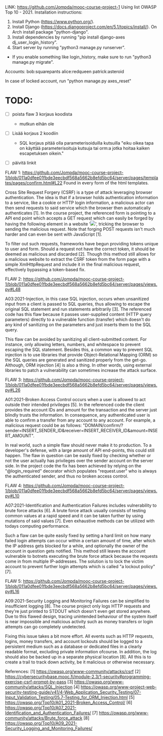 LINK: https://github.com/Jompda/mooc-course-project-1
Using list OWASP Top 10 - 2021.
Installation instructions:
1. Install Python (https://www.python.org/).
2. Install Django (https://docs.djangoproject.com/en/5.1/topics/install/). On Arch install package "python-django".
3. Install dependencies by running "pip install django-axes dj_user_login_history".
5. Start server by running "python3 manage.py runserver".

- If you enable something like login_history, make sure to run "python3 manage.py migrate".

Accounts:
bob:squarepants
alice:redqueen
patrick:asteroid

In case of locked account, run "python manage.py axes_reset"


# TODO:
- [ ] poista flaw 3 korjaus koodista
  - mutkun eihän ole
- [ ] Lisää korjaus 2 koodiin
  - SQL korjaus pitää olla parameterisoiduilla kutsuilla
  "eiku oikea tapa on käyttää parameterisoituja kutsuja tai orm:a jotka hoitaa kaiken escapetuksen oikein."
- [ ] päivitä linkit


FLAW 1:
https://github.com/Jompda/mooc-course-project-1/blob/011a0dfee01fbde3eecbdf568a5662b8efd5bc64/server/pages/templates/pages/confirm.html#L22
Found in every form of the html templates.

Cross Site Request Forgery (CSRF) is a type of attack leveraging browser authentication. The idea is that if a browser holds authentication information to a service, like a cookie or HTTP login information, a malicious actor can then send requests to said service which the browser then automatically authenticates [1]. In the course project, the referenced form is pointing to a API end point which accepts a GET request which can easily be forged by having the following element in a website '<img src="DOMAIN/confirm/?sender=INSERT_SENDER_ID&receiver=INSERT_RECEIVER_ID&amount=INSERT_AMOUNT" />', tricking the browser to sending the malicious request. Note that forging POST requests isn't much harder and can even be sent with JavaScript [1].

To filter out such requests, frameworks have begun providing tokens unique to user and form. Should a request not have the correct token, it should be deemed as malicious and discarded [2]. Though this method still allows for a malicious website to extract the CSRF token from the form page with a simple XmlHttpRequest and include it in the final malicious request, effectively bypassing a token-based fix.


FLAW 2:
https://github.com/Jompda/mooc-course-project-1/blob/011a0dfee01fbde3eecbdf568a5662b8efd5bc64/server/pages/views.py#L48

A03:2021-Injection, in this case SQL injection, occurs when unsanitized input from a client is passed to SQL queries, thus allowing to escape the original SQL statement and run statements arbitrarily [3]. The referenced code has this flaw because it passes user-supplied content (HTTP query parameters) directly to a vulnerable function (transfer) which doesn't do any kind of sanitizing on the parameters and just inserts them to the SQL query.

This flaw can be avoided by sanitizing all client-submitted content. For instance, only allowing letters, numbers, and whitespace to prevent escaping the SQL statement. Besides this, a common way to prevent SQL injection is to use libraries that provide Object-Relational Mapping (ORM) so the SQL queries are generated and sanitized properly from the get-go. Although, ORM injection [4] is also a thing. In other words, using external libraries to patch a vulnerability can sometimes increase the attack surface.


FLAW 3:
https://github.com/Jompda/mooc-course-project-1/blob/011a0dfee01fbde3eecbdf568a5662b8efd5bc64/server/pages/views.py#L26

A01:2021-Broken Access Control occurs when a user is allowed to act outside their intended privileges [5]. In the referenced code the client provides the account IDs and amount for the transaction and the server just blindly trusts the information. In consequence, any authenticated user is able to confirm a transfer from any account to any account. For example, a malicious request could be as follows: "DOMAIN/confirm/?sender=INSERT_SENDER_ID&receiver=INSERT_RECEIVER_ID&amount=INSERT_AMOUNT".

In real world, such a simple flaw should never make it to production. To a developer's defense, with a large amount of API end-points, this could still happen. The flaw in question can be easily fixed by checking whether or not the user actually has privileges over the sender account on the server side. In the project code the fix has been achieved by relying on the "@login_required" decorator which populates "request.user" who is always the authenticated sender, and thus no broken access control.


FLAW 4:
https://github.com/Jompda/mooc-course-project-1/blob/011a0dfee01fbde3eecbdf568a5662b8efd5bc64/server/pages/views.py#L10

A07:2021-Identification and Authentication Failures includes vulnerability to brute force attacks [6]. A brute force attack usually consists of testing common values at a rapid speed and it can be taken further by using mutations of said values [7]. Even exhaustive methods can be utilized with todays computing performance.

Such a flaw can be quite easily fixed by setting a hard limit on how many failed login attempts can occur within a certain amount of time, after which the IP address gets blocked for a while, and optionally the owner of the account in question gets notified. This method still leaves the account vulnerable to botnets executing the brute force attack because the requests come in from multiple IP-addresses. The solution is to lock the victim account to prevent further login attempts which is called "a lockout policy" [7].


FLAW 5:
https://github.com/Jompda/mooc-course-project-1/blob/011a0dfee01fbde3eecbdf568a5662b8efd5bc64/server/pages/views.py#L16

A09:2021-Security Logging and Monitoring Failures can be simplified to insufficient logging [8]. The course project only logs HTTP requests and they're just printed to STDOUT which doesn't even get stored anywhere. Due to this flawed design, tracing unintended behaviour of the system itself is near impossible and malicious activity such as money transfers or login attempts can go completely undetected.

Fixing this issue takes a bit more effort. All events such as HTTP requests, logins, money transfers, and account lockouts should be logged to a persistent medium such as a database or dedicated files in a clearly readable format, excluding private information ofcourse. In addition, the log should also be backed up in a separate physical location [8]. All this is to create a trail to track down activity, be it malicious or otherwise necessary.


References:
[1] https://owasp.org/www-community/attacks/csrf
[2] https://cybersecuritybase.mooc.fi/module-2.3/1-security#programming-exercise-csrf-prompt-by-pass
[3] https://owasp.org/www-community/attacks/SQL_Injection
[4] https://owasp.org/www-project-web-security-testing-guide/v41/4-Web_Application_Security_Testing/07-Input_Validation_Testing/05.7-Testing_for_ORM_Injection.html
[5] https://owasp.org/Top10/A01_2021-Broken_Access_Control/
[6] https://owasp.org/Top10/A07_2021-Identification_and_Authentication_Failures/
[7] https://owasp.org/www-community/attacks/Brute_force_attack
[8] https://owasp.org/Top10/A09_2021-Security_Logging_and_Monitoring_Failures/
